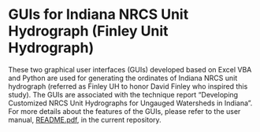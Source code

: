 # GUIs for Indiana NRCS Unit Hydrograph (Finley Unit Hydrograph)
These two graphical user interfaces (GUIs) developed based on Excel VBA and Python are used for generating the ordinates of Indiana NRCS unit hydrograph (referred as Finley UH to honor David Finley who inspired this study). The GUIs are associated with the technique report “Developing Customized NRCS Unit Hydrographs for Ungauged Watersheds in Indiana”. For more details about the features of the GUIs, please refer to the user manual, [README.pdf](https://github.com/huan1441/GUIs-for-Indiana-NRCS-Unit-Hydrograph/blob/main/README.pdf), in the current repository.

